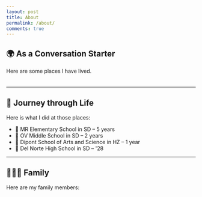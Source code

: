 ```yaml
---
layout: post
title: About
permalink: /about/
comments: true
---
```


## 🌍 As a Conversation Starter

Here are some places I have lived.

<style>
    .grid-container {
        display: grid;
        grid-template-columns: repeat(auto-fill, minmax(180px, 1fr));
        gap: 20px;
        margin-top: 20px;
    }

    .grid-item {
        position: relative;
        /* 改掉原来的纯白背景，换成淡灰渐变 */
        background: linear-gradient(135deg, #f7f7f7, #eaeaea);
        border-radius: 12px;
        box-shadow: 0 4px 10px rgba(0,0,0,0.1);
        text-align: center;
        padding: 15px;
        transition: transform 0.2s ease, box-shadow 0.2s ease;
        overflow: hidden;
    }

    .grid-item:hover {
        transform: translateY(-5px);
        box-shadow: 0 8px 18px rgba(0,0,0,0.15);
    }

    .grid-item img {
        width: 100%;
        height: 120px;
        object-fit: contain; /* 保证旗子完整显示 */
        border-radius: 8px;
        transition: transform 0.3s ease;
        background: transparent;
    }

    .grid-item img:hover {
        transform: scale(1.05);
    }

    .grid-item p {
        margin: 10px 0 5px;
        font-size: 0.95rem;
        color: #222;
    }

    .grid-item p:first-of-type {
        font-weight: bold;
        color: #111;
    }

    /* 彩带样式 */
    .ribbon {
        position: absolute;
        top: 12px;
        left: -40px;
        width: 160px;
        text-align: center;
        line-height: 24px;
        font-size: 0.8rem;
        font-weight: bold;
        color: white;
        transform: rotate(-45deg);
        background: linear-gradient(90deg,rgb(255, 77, 169),rgb(123, 28, 255),rgb(46, 196, 194));
        box-shadow: 0 2px 6px rgba(0,0,0,0.2);
        animation: ribbonWave 3s infinite ease-in-out;
    }

    @keyframes ribbonWave {
        0%, 100% { transform: rotate(-45deg) translateY(0); }
        50% { transform: rotate(-45deg) translateY(3px); }
    }

    @media (max-width: 600px) {
        .grid-item {
            padding: 10px;
        }
        .grid-item img {
            height: 100px;
        }
    }
</style>

<div class="grid-container" id="grid_container"></div>

<script>
    var container = document.getElementById("grid_container");
    var http_source = "https://upload.wikimedia.org/wikipedia/commons/";

    var living_in_the_world = [
        {
            "flag": "0/01/Flag_of_California.svg",
            "greeting": "Hi 👋",
            "description": "California - forever",
            "ribbon": "🏠 Home"
        },
        {
            "flag": "f/fa/Flag_of_the_People%27s_Republic_of_China.svg",
            "greeting": "你好 👋",
            "description": "China - 1 year",
            "ribbon": "🇨🇳 China (1 year)"
        }
    ];

    for (const location of living_in_the_world) {
        var gridItem = document.createElement("div");
        gridItem.className = "grid-item";  

        var ribbon = document.createElement("div");
        ribbon.className = "ribbon";
        ribbon.textContent = location.ribbon;

        var img = document.createElement("img");
        img.src = http_source + location.flag; 
        img.alt = location.flag + " Flag"; 

        var description = document.createElement("p");
        description.textContent = location.description; 

        var greeting = document.createElement("p");
        greeting.textContent = location.greeting;  

        gridItem.appendChild(ribbon);
        gridItem.appendChild(img);
        gridItem.appendChild(description);
        gridItem.appendChild(greeting);
        container.appendChild(gridItem);
    }
</script>

---

## 🚶 Journey through Life

Here is what I did at those places:

- 🏫 MR Elementary School in SD – 5 years  
- 🏫 OV Middle School in SD – 2 years  
- 🏫 Dipont School of Arts and Science in HZ – 1 year  
- 🏫 Del Norte High School in SD – '28  

---

## 👨‍👩‍👧 Family

Here are my family members:

<div class="grid-container" id="family_container"></div>

<script>
    var familyContainer = document.getElementById("family_container");

    var family_members = [
        {
            "flag": "f/fa/Flag_of_the_People%27s_Republic_of_China.svg",
            "role": "Dad",
            "description": "Born in China",
            "ribbon": "👨 Dad"
        },
        {
            "flag": "f/fa/Flag_of_the_People%27s_Republic_of_China.svg",
            "role": "Mom",
            "description": "Born in China",
            "ribbon": "👩 Mom"
        },
        {
            "flag": "0/01/Flag_of_California.svg",
            "role": "Sister",
            "description": "Born in USA, now in 5th grade",
            "ribbon": "👧 Sister"
        }
    ];

    for (const member of family_members) {
        var gridItem = document.createElement("div");
        gridItem.className = "grid-item";  

        var ribbon = document.createElement("div");
        ribbon.className = "ribbon";
        ribbon.textContent = member.ribbon;

        var img = document.createElement("img");
        img.src = http_source + member.flag; 
        img.alt = member.role + " Flag"; 

        var role = document.createElement("p");
        role.textContent = member.role;

        var description = document.createElement("p");
        description.textContent = member.description;  

        gridItem.appendChild(ribbon);
        gridItem.appendChild(img);
        gridItem.appendChild(role);
        gridItem.appendChild(description);
        familyContainer.appendChild(gridItem);
    }
</script>
